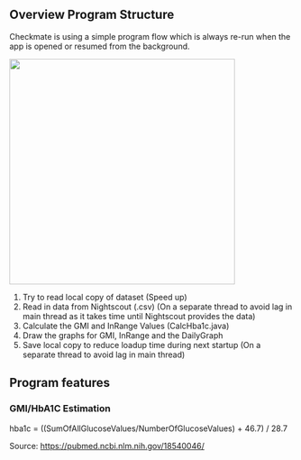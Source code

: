 ## Overview Program Structure

Checkmate is using a simple program flow which is always re-run when the app is opened or resumed from the background.


<img src="https://user-images.githubusercontent.com/53019596/118677693-b9190b80-b7fc-11eb-9e8d-10bdf8d0c2c1.png" width="400">

1. Try to read local copy of dataset (Speed up)
2. Read in data from Nightscout (.csv) (On a separate thread to avoid lag in main thread as it takes time until Nightscout provides the data)
3. Calculate the GMI and InRange Values (CalcHba1c.java)
4. Draw the graphs for GMI, InRange and the DailyGraph
5. Save local copy to reduce loadup time during next startup (On a separate thread to avoid lag in main thread)

## Program features

### GMI/HbA1C Estimation 

hba1c = ((SumOfAllGlucoseValues/NumberOfGlucoseValues) + 46.7) / 28.7  

Source: https://pubmed.ncbi.nlm.nih.gov/18540046/
